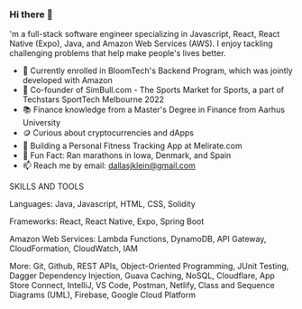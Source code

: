 ### Hi there 👋

'm a full-stack software engineer specializing in Javascript, React, React Native (Expo), Java, and Amazon Web Services (AWS). I enjoy tackling challenging problems that help make people's lives better.

- 🌱 Currently enrolled in BloomTech's Backend Program, which was jointly developed with Amazon
- 🏈 Co-founder of SimBull.com - The Sports Market for Sports, a part of Techstars SportTech Melbourne 2022
- 📚 Finance knowledge from a Master's Degree in Finance from Aarhus University
- 🪙 Curious about cryptocurrencies and dApps
- 🚝 Building a Personal Fitness Tracking App at Melirate.com
- 🏃 Fun Fact: Ran marathons in Iowa, Denmark, and Spain
- 📫 Reach me by email: dallasjklein@gmail.com


SKILLS AND TOOLS

Languages: Java, Javascript, HTML, CSS, Solidity

Frameworks: React, React Native, Expo, Spring Boot

Amazon Web Services: Lambda Functions, DynamoDB, API Gateway, CloudFormation, CloudWatch, IAM

More: Git, Github, REST APIs, Object-Oriented Programming, JUnit Testing, Dagger Dependency Injection, Guava Caching, NoSQL, Cloudflare, App Store Connect, IntelliJ, VS Code, Postman, Netlify, Class and Sequence Diagrams (UML), Firebase, Google Cloud Platform



<!--
**dallaskle/dallaskle** is a ✨ _special_ ✨ repository because its `README.md` (this file) appears on your GitHub profile.

Here are some ideas to get you started:

- 🔭 I’m currently working on ...
- 🌱 I’m currently learning ...
- 👯 I’m looking to collaborate on ...
- 🤔 I’m looking for help with ...
- 💬 Ask me about ...
- 📫 How to reach me: ...
- 😄 Pronouns: ...
- ⚡ Fun fact: ...
-->
